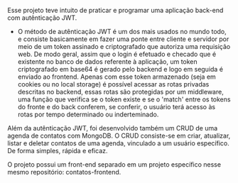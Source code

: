 Esse projeto teve intuito de praticar e programar uma aplicação back-end com autênticação JWT.
 
- O método de autênticação JWT é um dos mais usados no mundo todo, e consiste basicamente em fazer uma ponte entre cliente e servidor por meio de um token assinado e criptografado que autoriza uma requisição web. De modo geral, assim que o login é efetuado e checado que é existente no banco de dados referente à aplicação, um token criptografado em base64 é gerado pelo backend e logo em seguida é enviado ao frontend. Apenas com esse token armazenado (seja em cookies ou no local storage) é possível acessar as rotas privadas descritas no backend, essas rotas são protegidas por um middleware, uma função que verifica se o token existe e se o 'match' entre os tokens do fronte e do back conferem, se conferir, o usuário terá acesso às rotas por tempo determinado ou inderteminado.

Além da autênticação JWT, foi desenvolvido também um CRUD de uma agenda de contatos com MongoDB. O CRUD consiste-se em criar, atualizar, listar e deletar contatos de uma agenda, vinculado a um usuário específico. De forma simples, rápida e eficaz.

O projeto possui um front-end separado em um projeto específico nesse mesmo repositório: contatos-frontend.
